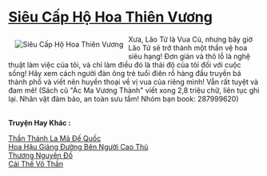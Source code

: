<a href="https://truyenwiki.net/sieu-cap-ho-hoa-thien-vuong.35517/" title="Siêu Cấp Hộ Hoa Thiên Vương"><h1>Siêu Cấp Hộ Hoa Thiên Vương</h1></a><div style="display:table"><img align="right" style="float: left; padding: 10px;" src="https://truyenwiki.net/a/img/str/src/35517.jpg" alt="Siêu Cấp Hộ Hoa Thiên Vương">Xưa, Lão Tử là Vua Cú, nhưng bây giờ Lão Tử sẽ trở thành một thần vệ hoa siêu hạng! Đơn giản và thô lỗ là nghệ thuật làm việc của tôi, và chỉ làm điều đó là thái độ của tôi đối với cuộc sống! Hãy xem cách người đàn ông trẻ tuổi điên rồ hàng đầu truyền bá thành phố và viết nên huyền thoại về vị vua của riêng mình! Vẫn rất tuyệt và đam mê! (Sách cũ "Ác Ma Vương Thành" viết xong 2,8 triệu chữ, liên tục ghi lại. Nhân vật đảm bảo, an toàn sưu tầm! Nhóm bạn book: 287999620)</div><p><br><b>Truyện Hay Khác :</b></p><a href="https://truyenwiki.net/than-thanh-la-ma-de-quoc.35390/" alt="Thần Thánh La Mã Đế Quốc">Thần Thánh La Mã Đế Quốc</a><br/><a href="https://sangtacviet.wordpress.com/2020/10/22/hoa-hau-giang-duong-ben-nguoi-cao-thu/" alt="Hoa Hậu Giảng Đường Bên Người Cao Thủ">Hoa Hậu Giảng Đường Bên Người Cao Thủ</a><br/><a href="https://github.com/nownovels/wikidich/tree/master/truyenhay/36209" alt="Thương Nguyên Đồ">Thương Nguyên Đồ</a><br/><a href="https://github.com/nownovels/wikidich/tree/master/truyenhay/35524" alt="Cái Thế Võ Thần">Cái Thế Võ Thần</a><br/>
